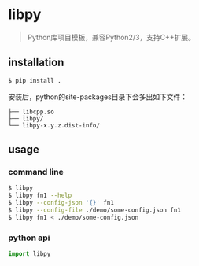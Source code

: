 # libpy

> Python库项目模板，兼容Python2/3，支持C++扩展。

## installation

```sh
$ pip install .
```

安装后，python的site-packages目录下会多出如下文件：

```
├── libcpp.so
├── libpy/
└── libpy-x.y.z.dist-info/
```

## usage

### command line

```sh
$ libpy
$ libpy fn1 --help
$ libpy --config-json '{}' fn1
$ libpy --config-file ./demo/some-config.json fn1
$ libpy fn1 < ./demo/some-config.json
```

### python api

```py
import libpy
```
